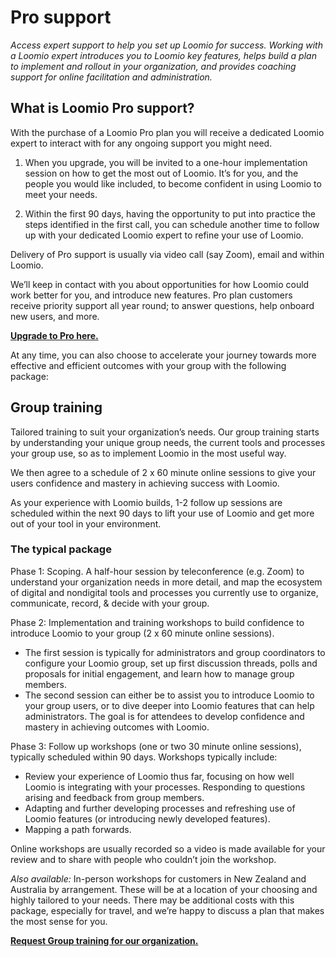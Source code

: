 # Pro support
_Access expert support to help you set up Loomio for success. Working with a Loomio expert introduces you to Loomio key features, helps build a plan to implement and rollout in your organization, and provides coaching support for online facilitation and administration._

## What is Loomio Pro support?
With the purchase of a Loomio Pro plan you will receive a dedicated Loomio expert to interact with for any ongoing support you might need.

1. When you upgrade, you will be invited to a one-hour implementation session on how to get the most out of Loomio. It’s for you, and the people you would like included, to become confident in using Loomio to meet your needs.

2. Within the first 90 days, having the opportunity to put into practice the steps identified in the first call, you can schedule another time to follow up with your dedicated Loomio expert to refine your use of Loomio.

Delivery of Pro support is usually via video call (say Zoom), email and within Loomio.

We’ll keep in contact with you about opportunities for how Loomio could work better for you, and introduce new features. Pro plan customers receive priority support all year round; to answer questions, help onboard new users, and more.

**[Upgrade to Pro here.](https://loomio.org/upgrade)**

At any time, you can also choose to accelerate your journey towards more effective and efficient outcomes with your group with the following package:

## Group training
Tailored training to suit your organization’s needs.  Our group training starts by understanding your unique group needs, the current tools and processes your group use, so as to implement Loomio in the most useful way.

We then agree to a schedule of 2 x 60 minute online sessions to give your users confidence and mastery in achieving success with Loomio.

As your experience with Loomio builds, 1-2 follow up sessions are scheduled within the next 90 days to lift your use of Loomio and get more out of your tool in your environment.

### The typical package

Phase 1: Scoping. A half-hour session by teleconference (e.g. Zoom) to understand your organization needs in more detail, and map the ecosystem of digital and nondigital tools and processes you currently use to organize, communicate, record, & decide with your group.

Phase 2: Implementation and training workshops to build confidence to introduce Loomio to your group (2 x 60 minute online sessions).  

- The first session is typically for administrators and group coordinators to configure your Loomio group, set up first discussion threads, polls and proposals for initial engagement, and learn how to manage group members.
- The second session can either be to assist you to introduce Loomio to your group users, or to dive deeper into Loomio features that can help administrators. The goal is for attendees to develop confidence and mastery in achieving outcomes with Loomio.

Phase 3: Follow up workshops (one or two 30 minute online sessions), typically scheduled within 90 days. Workshops typically include:

- Review your experience of Loomio thus far, focusing on how well Loomio is integrating with your processes. Responding to questions arising and feedback from group members.
- Adapting and further developing processes and refreshing use of Loomio features (or introducing newly developed features).
- Mapping a path forwards.

Online workshops are usually recorded so a video is made available for your review and to share with people who couldn’t join the workshop.

_Also available:_ In-person workshops for customers in New Zealand and Australia by arrangement. These will be at a location of your choosing and highly tailored to your needs. There may be additional costs with this package, especially for travel, and we’re happy to discuss a plan that makes the most sense for you.

**[Request Group training for our organization.](https://loomio.org/contact)**
